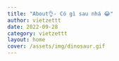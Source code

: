 ```yaml
---
title: "About👌- Có gì sau nhá 😂"
author: vietzettt
date: 2022-09-28
category: vietzettt
layout: home
cover: /assets/img/dinosaur.gif
---
```

<!-- <div align="center">
    <p>Có gì sẽ cập nhật sau nhá 😘</p>
</div> -->
